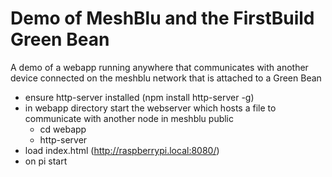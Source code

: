 Demo of MeshBlu and the FirstBuild Green Bean
===

A demo of a webapp running anywhere that communicates with another device connected on the meshblu network that is attached to a Green Bean

* ensure http-server installed (npm install http-server -g)
* in webapp directory start the webserver which hosts a file to communicate with another node in meshblu public
    * cd webapp
    * http-server
* load index.html (<http://raspberrypi.local:8080/>)
* on pi start 